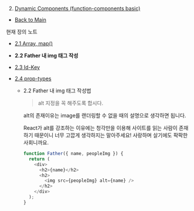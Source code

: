 2. [Dynamic Components (function-components basic)](2_Dynamic_Components.md)

- [Back to Main](../../README.md)

현재 장의 노트

- [2.1 Array, map()](2_Dynamic_Components.md)

- **2.2 Father 내 img 태그 작성**

- [2.3 Id-Key](2_id-key.md)

- [2.4 prop-types](2_prop-types.md)

  - 2.2 Father 내 img 태그 작성법

    > alt 지정을 꼭 해주도록 합시다.

    alt의 존재이유는 image를 랜더링할 수 없을 때의 설명으로 생각하면 됩니다.

    React가 alt를 강조하는 이유에는 청각만을 이용해 사이트를 읽는 사람이 존재하기 때문이니 너무 고깝게 생각하지는 말아주세요! 사랑하며 살기에도 팍팍한 사회니까요.

    ```javascript
    function Father({ name, peopleImg }) {
      return (
        <div>
          <h2>{name}</h2>
          <h2>
            <img src={peopleImg} alt={name} />
          </h2>
        </div>
      );
    }
    ```
